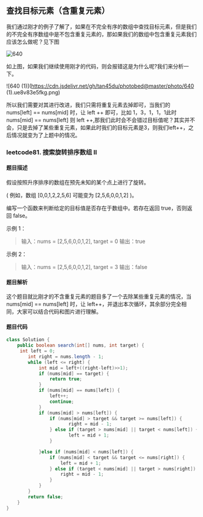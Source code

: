 ## **查找目标元素（含重复元素）**

我们通过刚才的例子了解了，如果在不完全有序的数组中查找目标元素，但是我们的不完全有序数组中是不包含重复元素的，那如果我们的数组中包含重复元素我们应该怎么做呢？见下图

![640](https://cdn.jsdelivr.net/gh/tan45du/photobed@master/photo/640.667bvokp3980.png)

如上图，如果我们继续使用刚才的代码，则会报错这是为什么呢?我们来分析一下。

![640 (1)](https://cdn.jsdelivr.net/gh/tan45du/photobed@master/photo/640 (1).ue8v83e5fkg.png)

所以我们需要对其进行改进，我们只需将重复元素去掉即可，当我们的 nums[left] == nums[mid] 时，让 left ++ 即可，比如 1，3，1，1，1此时 nums[mid] == nums[left] 则 left ++,那我们此时会不会错过目标值呢？其实并不会，只是去掉了某些重复元素，如果此时我们的目标元素是3，则我们left++，之后情况就变为了上题中的情况。

### leetcode81. 搜索旋转排序数组 II

#### **题目描述**



假设按照升序排序的数组在预先未知的某个点上进行了旋转。

( 例如，数组 [0,0,1,2,2,5,6] 可能变为 [2,5,6,0,0,1,2] )。

编写一个函数来判断给定的目标值是否存在于数组中。若存在返回 true，否则返回 false。

示例 1：

> 输入：nums = [2,5,6,0,0,1,2], target = 0 输出：true

示例 2：

> 输入：nums = [2,5,6,0,0,1,2], target = 3 输出：false

#### **题目解析**

这个题目就比刚才的不含重复元素的题目多了一个去除某些重复元素的情况，当 nums[mid] == nums[left] 时，让 left++，并退出本次循环，其余部分完全相同，大家可以结合代码和图片进行理解。

#### **题目代码**

```java
class Solution {
    public boolean search(int[] nums, int target) {
     int left = 0;
        int right = nums.length - 1;
        while (left <= right) {
            int mid = left+((right-left)>>1);
            if (nums[mid] == target) {
                return true;
            }
            if (nums[mid] == nums[left]) {
                left++;
                continue;
            }
            if (nums[mid] > nums[left]) {
                if (nums[mid] > target && target >= nums[left]) {
                       right = mid - 1;
                } else if (target > nums[mid] || target < nums[left]) {
                       left = mid + 1;
                } 

            }else if (nums[mid] < nums[left]) {
                if (nums[mid] < target && target <= nums[right]) {
                    left = mid + 1;
                } else if (target < nums[mid] || target > nums[right]) {
                    right = mid - 1;
                }
            } 
        }
        return false;
    }    
}
```


